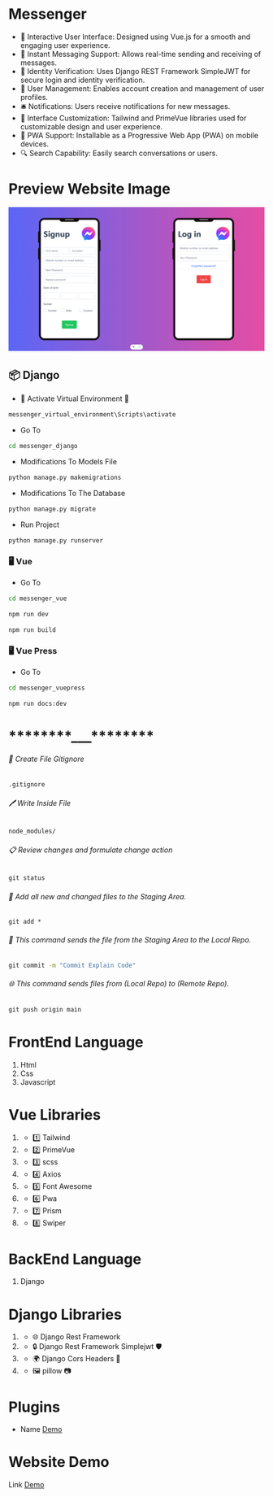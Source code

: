 # Messenger

- 🌟 Interactive User Interface: Designed using Vue.js for a smooth and engaging user experience.
- 💬 Instant Messaging Support: Allows real-time sending and receiving of messages.
- 🔐 Identity Verification: Uses Django REST Framework SimpleJWT for secure login and identity verification.
- 👤 User Management: Enables account creation and management of user profiles.
- 🛎️ Notifications: Users receive notifications for new messages.
- 🎨 Interface Customization: Tailwind and PrimeVue libraries used for customizable design and user experience.
- 📱 PWA Support: Installable as a Progressive Web App (PWA) on mobile devices.
- 🔍 Search Capability: Easily search conversations or users.

# Preview Website Image

![This is an image](https://raw.githubusercontent.com/LearnCodingEasy/Messenger/refs/heads/main/messenger_vue/src/assets/Images/Login.png)

## 📦 Django

- 🚀 Activate Virtual Environment 🔋

```cmd
messenger_virtual_environment\Scripts\activate
```

- Go To

```cmd
cd messenger_django
```

- Modifications To Models File

```cmd
python manage.py makemigrations
```

- Modifications To The Database

```cmd
python manage.py migrate
```

- Run Project

```cmd
python manage.py runserver
```

### 🖥️ Vue

- Go To

```cmd
cd messenger_vue
```

```cmd
npm run dev
```

```cmd
npm run build
```

### 🖥️ Vue Press

- Go To

```cmd
cd messenger_vuepress
```

```cmd
npm run docs:dev
```

# \***\*\*\*\*\*\*\***\_\_\_\***\*\*\*\*\*\*\***

###### 📝 Create File Gitignore

```
.gitignore
```

###### 🖊️ Write Inside File

```
node_modules/
```

###### 📋 Review changes and formulate change action

```cmd
git status
```

###### 📂 Add all new and changed files to the Staging Area.

```
git add *
```

###### 💾 This command sends the file from the Staging Area to the Local Repo.

```cmd
git commit -m "Commit Explain Code"
```

###### 🌐 This command sends files from (Local Repo) to (Remote Repo).

```cmd
git push origin main
```

# FrontEnd Language

1. Html
2. Css
3. Javascript

# Vue Libraries

1. - 1️⃣ Tailwind
2. - 2️⃣ PrimeVue
3. - 3️⃣ scss
4. - 4️⃣ Axios
5. - 5️⃣ Font Awesome
6. - 6️⃣ Pwa
7. - 7️⃣ Prism
8. - 8️⃣ Swiper

# BackEnd Language

1. Django

# Django Libraries

1. - 🌐 Django Rest Framework
2. - 🔒 Django Rest Framework Simplejwt 🛡️
3. - 🌍 Django Cors Headers 🔗
4. - 🖼️ pillow 📷

# Plugins

- Name [Demo](https://learncodingeasy.github.io/RepositoryName/dist/index.html)

# Website Demo

Link [Demo](https://learncodingeasy.github.io/RepositoryName/dist/index.html)
